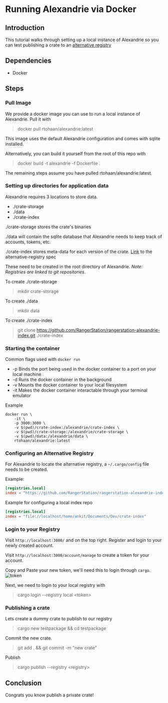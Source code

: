 # Running Alexandrie via Docker

## Introduction
This tutorial walks through setting up a local instance of Alexandrie so you can test publishing a crate to an [alternative registry](https://doc.rust-lang.org/cargo/reference/registries.html#using-an-alternate-registry)

## Dependencies
- Docker

## Steps

### Pull Image
We provide a docker image you can use to run a local instance of Alexandrie. Pull it with
> docker pull rtohaan/alexandrie:latest

This image uses the default Alexandrie configuration and comes with sqlite installed.

Alternatively, you can build it yourself from the root of this repo with
> docker build -t alexandrie -f Dockerfile .

The remaining steps assume you have pulled rtohaan/alexandrie:latest.

### Setting up directories for application data
Alexandrie requires 3 locations to store data. 
- ./crate-storage  
- ./data
- ./crate-index

./crate-storage stores the crate's binaries

./data will contain the sqlite database that Alexandrie needs to keep track of accounts, tokens, etc.

./crate-index stores meta-data for each version of the crate. [Link](https://github.com/rust-lang/rfcs/blob/master/text/2141-alternative-registries.md#registry-index-format-specification) to the alternative-registry spec

These need to be created in the root directory of Alexandrie. *Note: Registries are linked to git repositories*.

To create ./crate-storage
> mkdir crate-storage

To create ./data
> mkdir data

To create ./crate-index
> git clone https://github.com/RangerStation/rangerstation-alexandrie-index.git ./crate-index

### Starting the container
Common flags used with `docker run` 
- -p Binds the port being used in the docker container to a port on your local machine
- -d Runs the docker container in the background
- -v Mounts the docker container to your local filesystem
- -it Makes the docker container interactable through your terminal emulator

Example
```
docker run \
    -it \
    -p 3000:3000 \
    -v $(pwd)/crate-index:/alexandrie/crate-index \
    -v $(pwd)/crate-storage:/alexandrie/crate-storage \
    -v $(pwd)/data:/alexandrie/data \
    rtohaan/alexandrie:latest
```

### Configuring an Alternative Registry
For Alexandrie to locate the alternative registry, a `~/.cargo/config` file needs to be created.

Example:
```toml
[registries.local]
index = "https://github.com/RangerStation/rangerstation-alexandrie-index"
```
Example for configuring a local index repo
```toml
[registries.local]
index = "file://localhost/home/ankit/Documents/Dev/crate-index"
```

### Login to your Registry
Visit `http://localhost:3000/` and on the top right. Register and login to your newly created account.

Visit `http://localhost:3000/account/manage` to create a token for your account.

Copy and Paste your new token, we'll need this to login through `cargo`.
![token](https://i.fluffy.cc/zB4LdrZH8m35LttNmgqdNMqCPgCbGSCp.png)

Next, we need to login to your local registry with
> cargo login --registry local &lt;token&gt;

### Publishing a crate
Lets create a dummy crate to publish to our registry
> cargo new testpackage  && cd testpackage  

Commit the new crate.
> git add . && git commit -m "new crate"

Publish
> cargo publish --registry &lt;registry&gt;


## Conclusion
Congrats you know publish a private crate!
